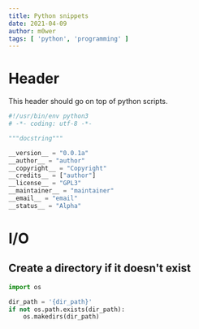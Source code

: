 ```yaml
---
title: Python snippets
date: 2021-04-09
author: m0wer
tags: [ 'python', 'programming' ]
---
```


# Header

This header should go on top of python scripts.

```python
#!/usr/bin/env python3
# -*- coding: utf-8 -*-

"""docstring"""

__version__ = "0.0.1a"
__author__ = "author"
__copyright__ = "Copyright"
__credits__ = ["author"]
__license__ = "GPL3"
__maintainer__ = "maintainer"
__email__ = "email"
__status__ = "Alpha"
```

# I/O

## Create a directory if it doesn't exist

```python
import os

dir_path = '{dir_path}'
if not os.path.exists(dir_path):
    os.makedirs(dir_path)
```
